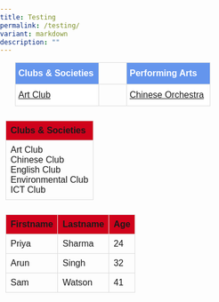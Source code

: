 ```yaml
---
title: Testing
permalink: /testing/
variant: markdown
description: ""
---
```

<style type="text/css">
.tg  {border-spacing:0;margin:0px auto;}
.tg td{font-family:Arial, sans-serif;font-size:16px;
  overflow:hidden;padding:10px 5px;word-break:normal;}
.tg th{font-family:Arial, sans-serif;font-size:16px;
  font-weight:normal;overflow:hidden;padding:10px 5px;word-break:normal;}
.tg .tg-yhj3{background-color:#FFF;color:#0C463A;text-align:left;vertical-align:middle}
.tg .tg-feqv{background-color:#6495ED;color:#666;font-weight:bold;text-align:left;vertical-align:middle}
</style>

<table class="tg" style="undefined;table-layout: fixed; width: 450px">
<colgroup>
<col style="width: 150px">
<col style="width: 50px">
<col style="width: 150px">	
</colgroup>

<tbody>
  <tr>
    <td class="tg-feqv"><span style="color:#FFFFFF;background-color:#6495ED">Clubs &amp; Societies</span></td>
		 <td border="0"></td>
    <td class="tg-feqv"><span style="color:#FFFFFF;background-color:#6495ED">Performing Arts</span></td>
  </tr>
		<tr>
    <td class="tg-yhj3"><a href="/cca-english-club/">Art Club</a></td>
			 <td border="0"></td>
    <td class="tg-yhj3"><a href="/cca-english-club/">Chinese Orchestra</a></td>
	</tr>
</tbody>
</table>


<style type="text/css">
body { 
font-family: Arial, sans-serif; 
margin: 0; 
padding: 0; 
} 

.table-container { 
display: flex; 
flex-wrap: wrap; 
justify-content: space-between; 
margin: 10px; 
} 

.table { 
border-collapse: collapse; 
margin-bottom: 10px; 
} 

th, 
td { 
border: 1px solid #ddd; 
padding: 8px; 
text-align: left; 
} 

th { 
background-color: #d0021b; 
} 
} 
</style> 

 
<div class="table-container"> 
<table class="table"> 
	
<tbody>
<tr> 
<th>Clubs &amp; Societies</th> 
</tr> 
	
<tr> 
<td>Art Club<br>Chinese Club<br>English Club<br>Environmental Club<br>ICT Club</td>
</tr> 
</tbody>
</table> 

<table class="table"> 
<tbody><tr> 
<th>Firstname</th> 
<th>Lastname</th> 
<th>Age</th> 
</tr> 

<tr> 
<td>Priya</td> 
<td>Sharma</td> 
<td>24</td> 
</tr> 
			
<tr> 
<td>Arun</td> 
<td>Singh</td> 
<td>32</td> 
</tr> 

<tr> 
<td>Sam</td> 
<td>Watson</td> 
<td>41</td> 
</tr> 
</tbody></table> 
</div>